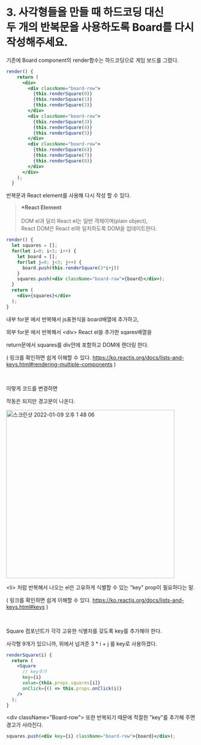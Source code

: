 # 3. 사각형들을 만들 때 하드코딩 대신 <br>두 개의 반복문을 사용하도록 Board를 다시 작성해주세요.

기존에 Board component의 render함수는 하드코딩으로 게임 보드를 그렸다.
```jsx
render() {
    return (
      <div>
        <div className="board-row">
          {this.renderSquare(0)}
          {this.renderSquare(1)}
          {this.renderSquare(2)}
        </div>
        <div className="board-row">
          {this.renderSquare(3)}
          {this.renderSquare(4)}
          {this.renderSquare(5)}
        </div>
        <div className="board-row">
          {this.renderSquare(6)}
          {this.renderSquare(7)}
          {this.renderSquare(8)}
        </div>
      </div>
    );
  }
```

반복문과 React element를 사용해 다시 작성 할 수 있다.

> <b>*React Element</b><br><br>
> DOM el과 달리 React el는 일반 객체이며(plain object),<br>
> React DOM은 React el와 일치하도록 DOM을 업데이트한다.

```jsx
render() {
  let squares = [];
  for(let i=0; i<3; i++) {
    let board = [];
    for(let j=0; j<3; j++) {
      board.push(this.renderSquare(3*i+j))
    }
    squares.push(<div className="board-row">{board}</div>);
  }
  return (
    <div>{squares}</div>
  );
}
```
내부 for문 에서 반복해서 js표현식을 board배열에 추가하고,

외부 for문 에서 반복해서 \<div> React el을 추가한 sqares배열을

return문에서 squares를 div안에 포함하고 DOM에 렌더링 한다.

( 링크를 확인하면 쉽게 이해할 수 있다. https://ko.reactjs.org/docs/lists-and-keys.html#rendering-multiple-components )

<br>

이렇게 코드를 변경하면

작동은 되지만 경고문이 나온다.

<img width="448" alt="스크린샷 2022-01-09 오후 1 48 06" src="https://user-images.githubusercontent.com/74036731/148669898-302cd916-0aae-40d3-bf01-8c4a803ef1d8.png">

<br>

\<li> 처럼 반복해서 나오는 el은 고유하게 식별할 수 있는 "key" prop이 필요하다는 말.

( 링크를 확인하면 쉽게 이해할 수 있다. https://ko.reactjs.org/docs/lists-and-keys.html#keys )

<br>

Square 컴포넌트가 각각 고유한 식별자를 갖도록 key를 추가해야 한다.

사각형 9개가 있으니까, 위에서 넘겨준 3 * i + j 를 key로 사용하겠다.

```jsx
renderSquare(i) {
  return (
    <Square
      // key추가
      key={i}
      value={this.props.squares[i]}
      onClick={() => this.props.onClick(i)}
    />
  );
}
```
\<div className="Board-row"></div> 또한 반복되기 때문에 적절한 "key"를 추가해 주면 경고가 사라진다.
```jsx
squares.push(<div key={i} className="board-row">{board}</div>);
```


